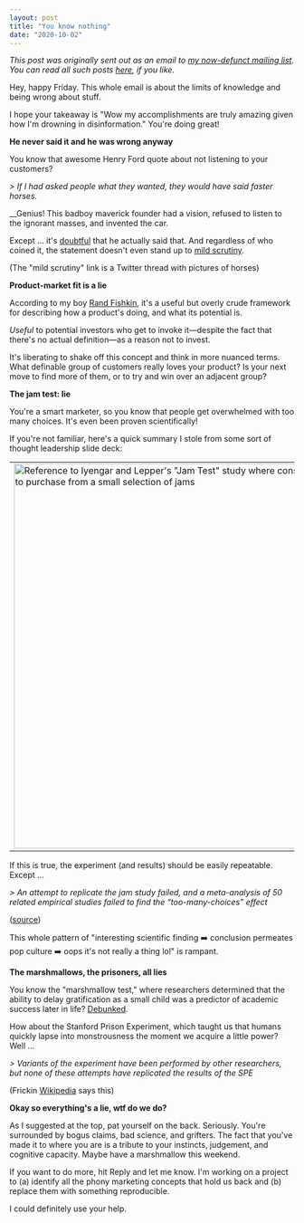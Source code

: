 ```yaml
---
layout: post
title: "You know nothing"
date: "2020-10-02"
---
```


_This post was originally sent out as an email to [my now-defunct mailing list](https://briandavidhall.com/newsletters-are-bad-actually/). You can read all such posts [here](https://briandavidhall.com/category/newsletter/), if you like._

Hey, happy Friday. This whole email is about the limits of knowledge and being wrong about stuff.

​I hope your takeaway is "Wow my accomplishments are truly amazing given how I'm drowning in disinformation." You're doing great!

​**He never said it and he was wrong anyway**

You know that awesome Henry Ford quote about not listening to your customers?

​_\> If I had asked people what they wanted, they would have said faster horses._

_​_Genius! This badboy maverick founder had a vision, refused to listen to the ignorant masses, and invented the car.

​Except ... it's [doubtful](https://hbr.org/2011/08/henry-ford-never-said-the-fast#:~:text=%E2%80%9CIf%20I%20had%20asked%20people,would%20have%20said%20faster%20horses.%E2%80%9D) that he actually said that. And regardless of who coined it, the statement doesn't even stand up to [mild scrutiny](https://twitter.com/briandavidhall/status/1308766455673090052).

​(The "mild scrutiny" link is a Twitter thread with pictures of horses)

​**Product-market fit is a lie**

According to my boy [Rand Fishkin](https://sparktoro.com/blog/product-market-fit-is-a-broken-concept-theres-a-better-way/), it's a useful but overly crude framework for describing how a product's doing, and what its potential is.

​_Useful_ to potential investors who get to invoke it—despite the fact that there's no actual definition—as a reason not to invest.

​It's liberating to shake off this concept and think in more nuanced terms. What definable group of customers really loves your product? Is your next move to find more of them, or to try and win over an adjacent group?

​**The jam test: lie**

You're a smart marketer, so you know that people get overwhelmed with too many choices. It's even been proven scientifically!

​If you're not familiar, here's a quick summary I stole from some sort of thought leadership slide deck:

<table><tbody><tr><td><img src="https://embed.filekitcdn.com/e/aPobhX64bT6s9dt3rG1TXC/aL2HA9KGBT1EUzj3W3HFVt/email" alt="Reference to Iyengar and Lepper's &quot;Jam Test&quot; study where consumers were more likely to purchase from a small selection of jams" width="680"></td></tr></tbody></table>

​If this is true, the experiment (and results) should be easily repeatable. Except ...

​_\> An attempt to replicate the jam study failed, and a meta-analysis of 50 related empirical studies failed to find the “too-many-choices” effect_

([source](https://repository.upenn.edu/cgi/viewcontent.cgi?article=1258&context=marketing_papers))

​This whole pattern of "interesting scientific finding ➡️ conclusion permeates pop culture ➡️ oops it's not really a thing lol" is rampant.

​**The marshmallows, the prisoners, all lies**

You know the "marshmallow test," where researchers determined that the ability to delay gratification as a small child was a predictor of academic success later in life? [Debunked](https://www.theatlantic.com/family/archive/2018/06/marshmallow-test/561779/).

​How about the Stanford Prison Experiment, which taught us that humans quickly lapse into monstrousness the moment we acquire a little power? Well ...

​_\> Variants of the experiment have been performed by other researchers, but none of these attempts have replicated the results of the SPE_

(Frickin [Wikipedia](https://en.wikipedia.org/wiki/Stanford_prison_experiment) says this)

​**Okay so everything's a lie, wtf do we do?**

As I suggested at the top, pat yourself on the back. Seriously. You're surrounded by bogus claims, bad science, and grifters. The fact that you've made it to where you are is a tribute to your instincts, judgement, and cognitive capacity. Maybe have a marshmallow this weekend.

​If you want to do more, hit Reply and let me know. I'm working on a project to (a) identify all the phony marketing concepts that hold us back and (b) replace them with something reproducible.

​I could definitely use your help.
